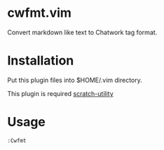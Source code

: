 # cwfmt.vim

Convert markdown like text to Chatwork tag format.

# Installation

Put this plugin files into $HOME/.vim directory.

This plugin is required [scratch-utility](https://github.com/vim-scripts/scratch-utility)

# Usage

```vim
:Cwfmt
```
